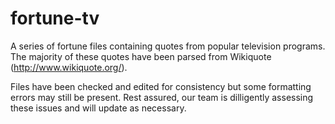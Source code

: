 fortune-tv
==========

A series of fortune files containing quotes from popular television programs. The majority of these quotes have been parsed from Wikiquote (http://www.wikiquote.org/).

Files have been checked and edited for consistency but some formatting errors may still be present. Rest assured, our team is dilligently assessing these issues and will update as necessary.
